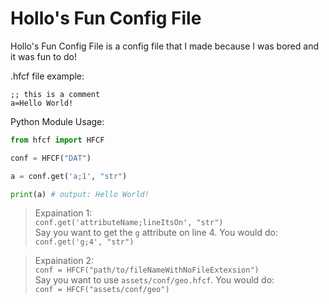 # Hollo's Fun Config File
Hollo's Fun Config File is a config file that I made because I was bored and it was fun to do!<br/>

.hfcf file example:
```properties
;; this is a comment
a=Hello World!
```

Python Module Usage:
```py
from hfcf import HFCF

conf = HFCF("DAT")

a = conf.get('a;1', "str")

print(a) # output: Hello World!
```

> Expaination 1:<br/>
`conf.get('attributeName;lineItsOn', "str")`<br/>
Say you want to get the `g` attribute on line 4. You would do:<br/>
`conf.get('g;4', "str")`<br/>

> Expaination 2:<br/>
`conf = HFCF("path/to/fileNameWithNoFileExtexsion")`<br/>
Say you want to use `assets/conf/geo.hfcf`. You would do:<br/>
`conf = HFCF("assets/conf/geo")`
